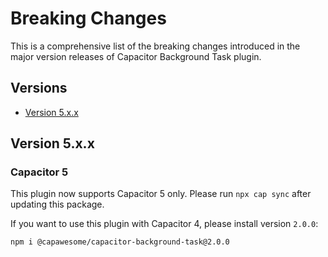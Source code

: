 # Breaking Changes

This is a comprehensive list of the breaking changes introduced in the major version releases of Capacitor Background Task plugin.

## Versions

- [Version 5.x.x](#version-5xx)

## Version 5.x.x

### Capacitor 5

This plugin now supports Capacitor 5 only. Please run `npx cap sync` after updating this package.

If you want to use this plugin with Capacitor 4, please install version `2.0.0`:

```
npm i @capawesome/capacitor-background-task@2.0.0
```
